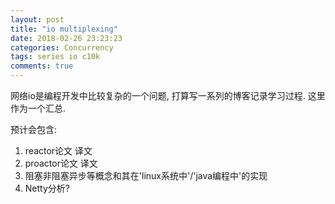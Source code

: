 ```yaml
---
layout: post
title: "io multiplexing"
date: 2018-02-26 23:23:23
categories: Concurrency
tags: series io c10k
comments: true
---
```


网络io是编程开发中比较复杂的一个问题, 打算写一系列的博客记录学习过程. 这里作为一个汇总.

预计会包含:

1. reactor论文 译文
2. proactor论文 译文
3. 阻塞非阻塞异步等概念和其在'linux系统中'/'java编程中'的实现
4. Netty分析?